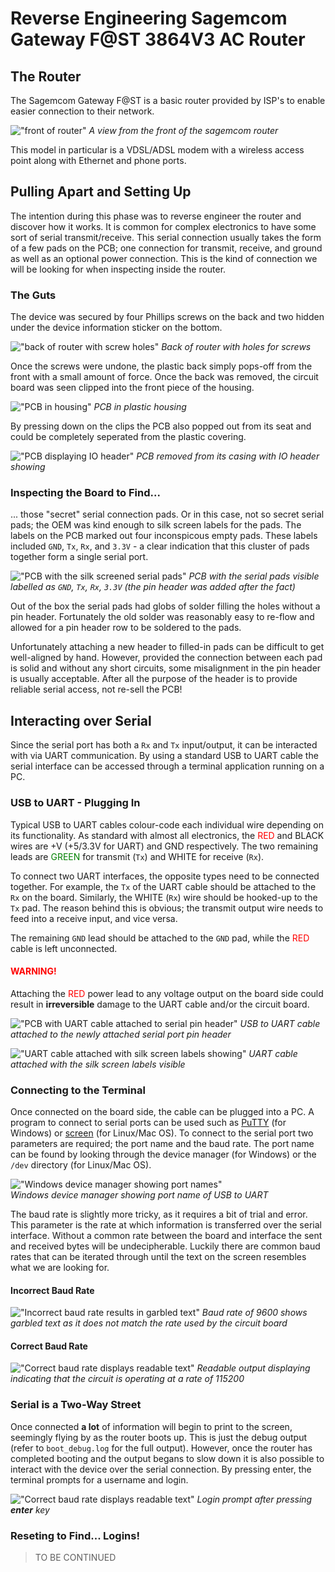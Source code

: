 # Reverse Engineering Sagemcom Gateway F@ST 3864V3 AC Router

## The Router

The Sagemcom Gateway F@ST is a basic router provided by ISP's to enable easier connection to their network.

!["front of router"](imgs/router_front.jpg)
_A view from the front of the sagemcom router_

This model in particular is a VDSL/ADSL modem with a wireless access point along with Ethernet and phone ports.

## Pulling Apart and Setting Up

The intention during this phase was to reverse engineer the router and discover how it works. It is common for complex electronics to have some sort of serial transmit/receive. This serial connection usually takes the form of a few pads on the PCB; one connection for transmit, receive, and ground as well as an optional power connection. This is the kind of connection we will be looking for when inspecting inside the router.

### The Guts

The device was secured by four Phillips screws on the back and two hidden under the device information sticker on the bottom.

!["back of router with screw holes"](imgs/router_back.jpg)
_Back of router with holes for screws_

Once the screws were undone, the plastic back simply pops-off from the front with a small amount of force. Once the back was removed, the circuit board was seen clipped into the front piece of the housing.

!["PCB in housing"](imgs/pcb_in_housing.jpg)
_PCB in plastic housing_

By pressing down on the clips the PCB also popped out from its seat and could be completely seperated from the plastic covering.

!["PCB displaying IO header"](imgs/pcb_front.jpg)
_PCB removed from its casing with IO header showing_

### Inspecting the Board to Find...

... those "secret" serial connection pads. Or in this case, not so secret serial pads; the OEM was kind enough to silk screen labels for the pads. The labels on the PCB marked out four inconspicous empty pads. These labels included `GND`, `Tx`, `Rx`, and `3.3V` - a clear indication that this cluster of pads together form a single serial port.

!["PCB with the silk screened serial pads"](imgs/serial_port.jpg)
_PCB with the serial pads visible labelled as `GND`, `Tx`, `Rx`, `3.3V` (the pin header was added after the fact)_

Out of the box the serial pads had globs of solder filling the holes without a pin header. Fortunately the old solder was reasonably easy to re-flow and allowed for a pin header row to be soldered to the pads.

Unfortunately attaching a new header to filled-in pads can be difficult to get well-aligned by hand. However, provided the connection between each pad is solid and without any short circuits, some misalignment in the pin header is usually acceptable. After all the purpose of the header is to provide reliable serial access, not re-sell the PCB!

## Interacting over Serial

Since the serial port has both a `Rx` and `Tx` input/output, it can be interacted with via UART communication. By using a standard USB to UART cable the serial interface can be accessed through a terminal application running on a PC.

### USB to UART - Plugging In

Typical USB to UART cables colour-code each individual wire depending on its functionality. As standard with almost all electronics, the <span style="color:red">RED</span> and BLACK wires are +V (+5/3.3V for UART) and GND respectively. The two remaining leads are <span style="color:green">GREEN</span> for transmit (`Tx`) and WHITE for receive (`Rx`).

To connect two UART interfaces, the opposite types need to be connected together. For example, the `Tx` of the UART cable should be attached to the `Rx` on the board. Similarly, the WHITE (`Rx`) wire should be hooked-up to the `Tx` pad. The reason behind this is obvious; the transmit output wire needs to feed into a receive input, and vice versa.

The remaining `GND` lead should be attached to the `GND` pad, while the <span style="color:red">RED</span> cable is left unconnected.

#### <span style="color:red">WARNING!</span>

Attaching the <span style="color:red">RED</span> power lead to any voltage output on the board side could result in **irreversible** damage to the UART cable and/or the circuit board.

!["PCB with UART cable attached to serial pin header"](imgs/uart_attached.jpg)
_USB to UART cable attached to the newly attached serial port pin header_

!["UART cable attached with silk screen labels showing"](imgs/uart_labels_showing.jpg)
_UART cable attached with the silk screen labels visible_

### Connecting to the Terminal

Once connected on the board side, the cable can be plugged into a PC. A program to connect to serial ports can be used such as [PuTTY](https://www.putty.org/) (for Windows) or [screen](https://linux.die.net/man/1/screen) (for Linux/Mac OS). To connect to the serial port two parameters are required; the port name and the baud rate. The port name can be found by looking through the device manager (for Windows) or the `/dev` directory (for Linux/Mac OS).

!["Windows device manager showing port names"](imgs/device_manager.png)<br>
_Windows device manager showing port name of USB to UART_

The baud rate is slightly more tricky, as it requires a bit of trial and error. This parameter is the rate at which information is transferred over the serial interface. Without a common rate between the board and interface the sent and received bytes will be undecipherable. Luckily there are common baud rates that can be iterated through until the text on the screen resembles what we are looking for.

#### Incorrect Baud Rate

!["Incorrect baud rate results in garbled text"](imgs/incorrect_baud.png)
_Baud rate of 9600 shows garbled text as it does not match the rate used by the circuit board_

#### Correct Baud Rate

!["Correct baud rate displays readable text"](imgs/correct_baud.png)
_Readable output displaying indicating that the circuit is operating at a rate of 115200_

### Serial is a Two-Way Street

Once connected **a lot** of information will begin to print to the screen, seemingly flying by as the router boots up. This is just the debug output (refer to `boot_debug.log` for the full output). However, once the router has completed booting and the output begans to slow down it is also possible to interact with the device over the serial connection. By pressing enter, the terminal prompts for a username and login.

!["Correct baud rate displays readable text"](imgs/login_prompt.png)
_Login prompt after pressing **enter** key_

### Reseting to Find... Logins!

> TO BE CONTINUED
